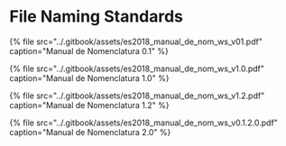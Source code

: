 # File Naming Standards

{% file src="../.gitbook/assets/es2018\_manual\_de\_nom\_ws\_v01.pdf" caption="Manual de Nomenclatura 0.1" %}

{% file src="../.gitbook/assets/es2018\_manual\_de\_nom\_ws\_v1.0.pdf" caption="Manual de Nomenclatura 1.0" %}

{% file src="../.gitbook/assets/es2018\_manual\_de\_nom\_ws\_v1.2.pdf" caption="Manual de Nomenclatura 1.2" %}

{% file src="../.gitbook/assets/es2018\_manual\_de\_nom\_ws\_v0.1.2.0.pdf" caption="Manual de Nomenclatura 2.0" %}



